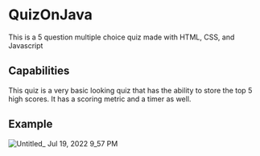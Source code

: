 # QuizOnJava
This is a 5 question multiple choice quiz made with HTML, CSS, and Javascript

## Capabilities
This quiz is a very basic looking quiz that has the ability to store the top 5 high scores. It has a scoring metric and a timer as well.

## Example

![Untitled_ Jul 19, 2022 9_57 PM](https://user-images.githubusercontent.com/103617520/179887030-887bf588-2735-40ee-a9f5-6496a22bec44.gif)
